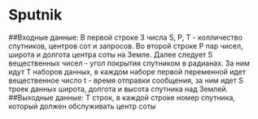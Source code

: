 # Sputnik
##Входные данные:
В первой строке 3 числа S, P, T - колличество спутников, центров сот и запросов.
Во второй строке P пар чисел, широта и долгота центра соты на Земле.
Далее следует S вещественных чисел - угол покрытия спутником в радианах.
За ним идут T наборов данных, в каждом наборе первой переменной идет вещественное число t - время отправки сообщения, за ним идет S троек данных широта, долгота и высота спутника над Землей.
##Выходные данные:
T строк, в каждой строке номер спутника, который должен обслуживать центр соты
